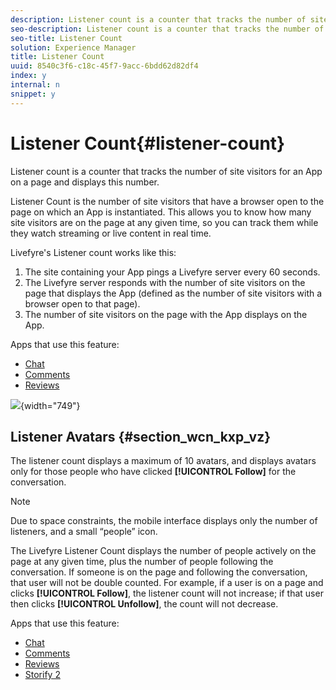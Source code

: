 ```yaml
---
description: Listener count is a counter that tracks the number of site visitors for an App on a page and displays this number.
seo-description: Listener count is a counter that tracks the number of site visitors for an App on a page and displays this number.
seo-title: Listener Count
solution: Experience Manager
title: Listener Count
uuid: 8540c3f6-c18c-45f7-9acc-6bdd62d82df4
index: y
internal: n
snippet: y
---
```


# Listener Count{#listener-count}

Listener count is a counter that tracks the number of site visitors for an App on a page and displays this number.

Listener Count is the number of site visitors that have a browser open to the page on which an App is instantiated. This allows you to know how many site visitors are on the page at any given time, so you can track them while they watch streaming or live content in real time.

Livefyre's Listener count works like this:

1. The site containing your App pings a Livefyre server every 60 seconds.
1. The Livefyre server responds with the number of site visitors on the page that displays the App (defined as the number of site visitors with a browser open to that page). 
1. The number of site visitors on the page with the App displays on the App.

Apps that use this feature:

* [Chat](c-chat-app/c-chat-app.md#c_chat_app) 
* [Comments](c_comments_app.md#c_comments_app) 
* [Reviews](c-reviews-app/c-reviews-app.md#c_reviews_app)

![](assets/ListenerCount.jpg){width="749"} 

## Listener Avatars {#section_wcn_kxp_vz}

The listener count displays a maximum of 10 avatars, and displays avatars only for those people who have clicked **[!UICONTROL Follow]** for the conversation.

>[!NOTE]
>
>Due to space constraints, the mobile interface displays only the number of listeners, and a small “people” icon.

The Livefyre Listener Count displays the number of people actively on the page at any given time, plus the number of people following the conversation. If someone is on the page and following the conversation, that user will not be double counted. For example, if a user is on a page and clicks **[!UICONTROL Follow]**, the listener count will not increase; if that user then clicks **[!UICONTROL Unfollow]**, the count will not decrease.

Apps that use this feature:

* [Chat](c-chat-app/c-chat-app.md#c_chat_app) 
* [Comments](c_comments_app.md#c_comments_app) 
* [Reviews](c-reviews-app/c-reviews-app.md#c_reviews_app) 
* [Storify 2](c-storify2/c-storify2.md#c_storify2)

